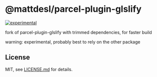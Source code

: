 # @mattdesl/parcel-plugin-glslify

[![experimental](http://badges.github.io/stability-badges/dist/experimental.svg)](http://github.com/badges/stability-badges)

fork of parcel-plugin-glslify with trimmed dependencies, for faster build

warning: experimental, probably best to rely on the other package

## License

MIT, see [LICENSE.md](http://github.com/mattdesl/@mattdesl/parcel-plugin-glslify/blob/master/LICENSE.md) for details.
